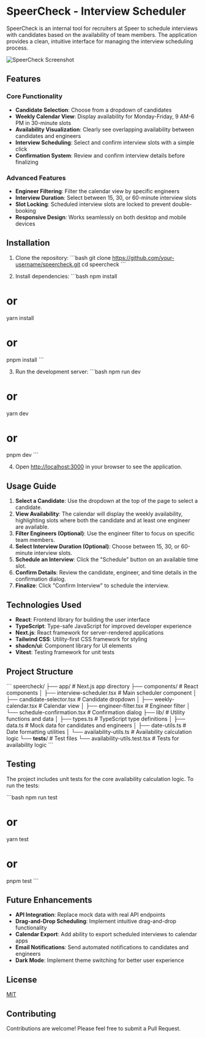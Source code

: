 # SpeerCheck - Interview Scheduler

SpeerCheck is an internal tool for recruiters at Speer to schedule interviews with candidates based on the availability of team members. The application provides a clean, intuitive interface for managing the interview scheduling process.

![SpeerCheck Screenshot](https://placeholder.svg?height=400&width=800)

## Features

### Core Functionality
- **Candidate Selection**: Choose from a dropdown of candidates
- **Weekly Calendar View**: Display availability for Monday-Friday, 9 AM-6 PM in 30-minute slots
- **Availability Visualization**: Clearly see overlapping availability between candidates and engineers
- **Interview Scheduling**: Select and confirm interview slots with a simple click
- **Confirmation System**: Review and confirm interview details before finalizing

### Advanced Features
- **Engineer Filtering**: Filter the calendar view by specific engineers
- **Interview Duration**: Select between 15, 30, or 60-minute interview slots
- **Slot Locking**: Scheduled interview slots are locked to prevent double-booking
- **Responsive Design**: Works seamlessly on both desktop and mobile devices

## Installation

1. Clone the repository:
\`\`\`bash
git clone https://github.com/your-username/speercheck.git
cd speercheck
\`\`\`

2. Install dependencies:
\`\`\`bash
npm install
# or
yarn install
# or
pnpm install
\`\`\`

3. Run the development server:
\`\`\`bash
npm run dev
# or
yarn dev
# or
pnpm dev
\`\`\`

4. Open [http://localhost:3000](http://localhost:3000) in your browser to see the application.

## Usage Guide

1. **Select a Candidate**: Use the dropdown at the top of the page to select a candidate.
2. **View Availability**: The calendar will display the weekly availability, highlighting slots where both the candidate and at least one engineer are available.
3. **Filter Engineers (Optional)**: Use the engineer filter to focus on specific team members.
4. **Select Interview Duration (Optional)**: Choose between 15, 30, or 60-minute interview slots.
5. **Schedule an Interview**: Click the "Schedule" button on an available time slot.
6. **Confirm Details**: Review the candidate, engineer, and time details in the confirmation dialog.
7. **Finalize**: Click "Confirm Interview" to schedule the interview.

## Technologies Used

- **React**: Frontend library for building the user interface
- **TypeScript**: Type-safe JavaScript for improved developer experience
- **Next.js**: React framework for server-rendered applications
- **Tailwind CSS**: Utility-first CSS framework for styling
- **shadcn/ui**: Component library for UI elements
- **Vitest**: Testing framework for unit tests

## Project Structure

\`\`\`
speercheck/
├── app/                  # Next.js app directory
├── components/           # React components
│   ├── interview-scheduler.tsx    # Main scheduler component
│   ├── candidate-selector.tsx     # Candidate dropdown
│   ├── weekly-calendar.tsx        # Calendar view
│   ├── engineer-filter.tsx        # Engineer filter
│   └── schedule-confirmation.tsx  # Confirmation dialog
├── lib/                  # Utility functions and data
│   ├── types.ts                   # TypeScript type definitions
│   ├── data.ts                    # Mock data for candidates and engineers
│   ├── date-utils.ts              # Date formatting utilities
│   └── availability-utils.ts      # Availability calculation logic
└── __tests__/            # Test files
    └── availability-utils.test.tsx # Tests for availability logic
\`\`\`

## Testing

The project includes unit tests for the core availability calculation logic. To run the tests:

\`\`\`bash
npm run test
# or
yarn test
# or
pnpm test
\`\`\`

## Future Enhancements

- **API Integration**: Replace mock data with real API endpoints
- **Drag-and-Drop Scheduling**: Implement intuitive drag-and-drop functionality
- **Calendar Export**: Add ability to export scheduled interviews to calendar apps
- **Email Notifications**: Send automated notifications to candidates and engineers
- **Dark Mode**: Implement theme switching for better user experience

## License

[MIT](LICENSE)

## Contributing

Contributions are welcome! Please feel free to submit a Pull Request.
